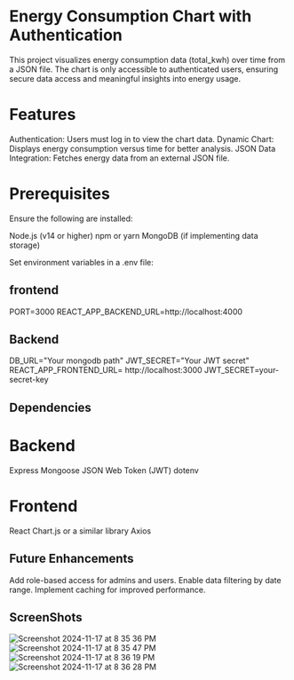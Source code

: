 # Energy Consumption Chart with Authentication

This project visualizes energy consumption data (total_kwh) over time from a JSON file. The chart is only accessible to authenticated users, ensuring secure data access and meaningful insights into energy usage.

# Features
Authentication: Users must log in to view the chart data.
Dynamic Chart: Displays energy consumption versus time for better analysis.
JSON Data Integration: Fetches energy data from an external JSON file.

# Prerequisites
Ensure the following are installed:

Node.js (v14 or higher)
npm or yarn
MongoDB (if implementing data storage)


Set environment variables in a .env file:
## frontend
PORT=3000
REACT_APP_BACKEND_URL=http://localhost:4000

## Backend
DB_URL="Your mongodb path"
JWT_SECRET="Your JWT secret"
REACT_APP_FRONTEND_URL= http://localhost:3000
JWT_SECRET=your-secret-key

## Dependencies
# Backend
Express
Mongoose
JSON Web Token (JWT)
dotenv

# Frontend
React
Chart.js or a similar library
Axios

## Future Enhancements
Add role-based access for admins and users.
Enable data filtering by date range.
Implement caching for improved performance.


## ScreenShots
![Screenshot 2024-11-17 at 8 35 36 PM](https://github.com/user-attachments/assets/f870111f-01e3-435c-8f47-8e04ba139038)
![Screenshot 2024-11-17 at 8 35 47 PM](https://github.com/user-attachments/assets/e0dfe31f-1524-4cf8-9051-ba57e62daab2)
![Screenshot 2024-11-17 at 8 36 19 PM](https://github.com/user-attachments/assets/721517fe-d273-45f1-b183-7e3c436d0738)
![Screenshot 2024-11-17 at 8 36 28 PM](https://github.com/user-attachments/assets/16da8b4c-194c-4619-8717-e3da63137a62)

